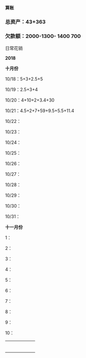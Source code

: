 #### 算账

### **总资产**：43+363

### 欠款额：2000-1300-   1400     700     



日常花销



**2018**

**十月份**

10/18：5+3+2.5+5

10/19：2.5+3+4

10/20：4+10+2+3.4+30

10/21：4.5+2+7+59+9.5+5.5+11.4

10/22：

10/23：

10/24：

10/25：

10/26：

10/27：

10/28：

10/29：

10/30：

10/31：

**十一月份**

1：

2：

3：

4：

5：

6：

7：

8：

9：

10：

|      |      |      |      |      |      |
| :--- | ---- | ---- | ---- | ---- | ---- |
|      |      |      |      |      |      |
|      |      |      |      |      |      |
|      |      |      |      |      |      |
|      |      |      |      |      |      |
|      |      |      |      |      |      |
|      |      |      |      |      |      |









